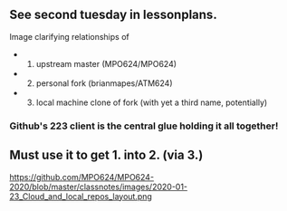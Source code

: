 ## See second tuesday in lessonplans. 

Image clarifying relationships of 
  - 1. upstream master (MPO624/MPO624)
  - 2. personal fork (brianmapes/ATM624)
  - 3. local machine clone of fork (with yet a third name, potentially)
  
### Github's 223 client is the central glue holding it all together! 
## Must use it to get 1. into 2. (via 3.) 
  
https://github.com/MPO624/MPO624-2020/blob/master/classnotes/images/2020-01-23_Cloud_and_local_repos_layout.png

